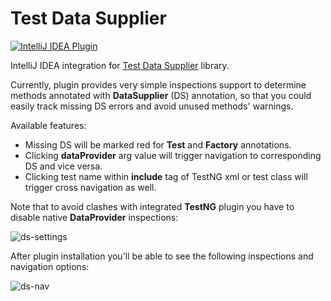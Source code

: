 # Test Data Supplier
[![IntelliJ IDEA Plugin](https://img.shields.io/badge/Download-latest-brightgreen.svg)](https://plugins.jetbrains.com/plugin/9868-test-data-supplier-plugin)

IntelliJ IDEA integration for [Test Data Supplier](https://github.com/sskorol/test-data-supplier) library.

Currently, plugin provides very simple inspections support to determine methods annotated with **DataSupplier** (DS) annotation, so that you could easily track missing DS errors and avoid unused methods' warnings.

Available features:
- Missing DS will be marked red for **Test** and **Factory** annotations.
- Clicking **dataProvider** arg value will trigger navigation to corresponding DS and vice versa.
- Clicking test name within **include** tag of TestNG xml or test class will trigger cross navigation as well.

Note that to avoid clashes with integrated **TestNG** plugin you have to disable native **DataProvider** inspections:

![ds-settings](https://user-images.githubusercontent.com/6638780/163784461-9f60dd23-470c-47e3-9631-1392f5e518db.gif)

After plugin installation you'll be able to see the following inspections and navigation options:

![ds-nav](https://user-images.githubusercontent.com/6638780/163788225-30a5c91d-def1-4ed4-8a17-2ff90776b045.gif)
